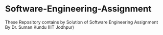 # Software-Engineering-Assignment
These Repository contains by Solution of Software Engineering Assignment By Dr. Suman Kundu (IIT Jodhpur)
